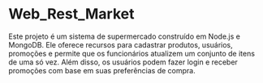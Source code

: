 # Web_Rest_Market
Este projeto é um sistema de supermercado construído em Node.js e MongoDB. Ele oferece recursos para cadastrar produtos, usuários, promoções e permite que os funcionários atualizem um conjunto de itens de uma só vez. Além disso, os usuários podem fazer login e receber promoções com base em suas preferências de compra.
